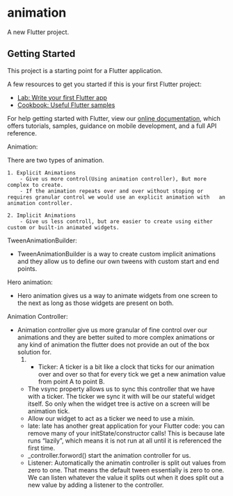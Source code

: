 # animation

A new Flutter project.

## Getting Started

This project is a starting point for a Flutter application.

A few resources to get you started if this is your first Flutter project:

- [Lab: Write your first Flutter app](https://flutter.dev/docs/get-started/codelab)
- [Cookbook: Useful Flutter samples](https://flutter.dev/docs/cookbook)

For help getting started with Flutter, view our
[online documentation](https://flutter.dev/docs), which offers tutorials,
samples, guidance on mobile development, and a full API reference.

Animation:

There are two types of animation.

    1. Explicit Animations
        - Give us more control(Using animation controller), But more complex to create.
        - If the animation repeats over and over without stoping or requires granular control we would use an explicit animation with   an animation controller.

    2. Implicit Animations
        - Give us less controll, but are easier to create using either custom or built-in animated widgets.

TweenAnimationBuilder:

- TweenAnimationBuilder is a way to create custom implicit animations and they allow us to define our own tweens with custom start and end points.

Hero animation:

- Hero animation gives us a way to animate widgets from one screen to the next as long as those widgets are present on both.


Animation Controller:

- Animation controller give us more granular of fine control over our animations and they are better suited to more complex animations or any kind of animation the flutter does not provide an out of the box solution for.
    1. - Ticker: A ticker is a bit like a clock that ticks for our animation over and over so that for every tick we get a new animation value from point A to point B. 
    - The vsync property allows us to sync this controller that we have with a ticker. The ticker we sync it with will be our stateful widget itself. So only when the widget tree is active on a screen will be animation tick.
    - Allow our widget to act as a ticker we need to use a mixin.
    - late: late has another great application for your Flutter code: you can remove many of your initState/constructor calls! This is because late runs “lazily”, which means it is not run at all until it is referenced the first time.
    - _controller.forword() start the animation controller for us.
    - Listener: Automatically the animatin controller is split out values from zero to one. That means the default tween essentially is zero to one. We can listen whatever the value it splits out when it does split out a new value by adding a listener to the controller. 

